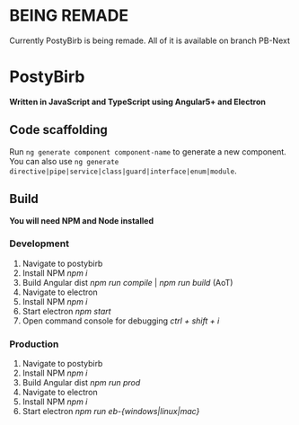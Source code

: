 # BEING REMADE
Currently PostyBirb is being remade.
All of it is available on branch PB-Next

# PostyBirb

**Written in JavaScript and TypeScript using Angular5+ and Electron**

## Code scaffolding

Run `ng generate component component-name` to generate a new component. You can also use `ng generate directive|pipe|service|class|guard|interface|enum|module`.

## Build
**You will need NPM and Node installed**

### Development
1. Navigate to postybirb
2. Install NPM *npm i*
3. Build Angular dist *npm run compile* | *npm run build* (AoT)
4. Navigate to electron
5. Install NPM *npm i*
6. Start electron *npm start*
7. Open command console for debugging *ctrl + shift + i*

### Production
1. Navigate to postybirb
2. Install NPM *npm i*
3. Build Angular dist *npm run prod*
4. Navigate to electron
5. Install NPM *npm i*
6. Start electron *npm run eb-{windows|linux|mac}*

